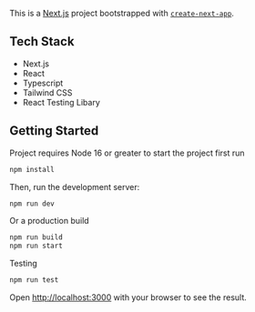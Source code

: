 This is a [Next.js](https://nextjs.org/) project bootstrapped with [`create-next-app`](https://github.com/vercel/next.js/tree/canary/packages/create-next-app).

## Tech Stack

* Next.js
* React
* Typescript
* Tailwind CSS
* React Testing Libary

## Getting Started

Project requires Node 16 or greater to start the project first run

```bash
npm install
```

Then, run the development server:

```bash
npm run dev
```

Or a production build

```bash
npm run build
npm run start
```

Testing

```bash
npm run test
```

Open [http://localhost:3000](http://localhost:3000) with your browser to see the result.
